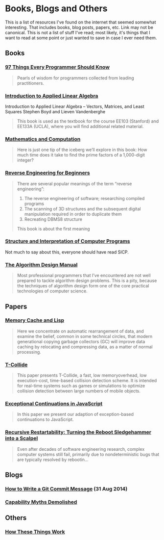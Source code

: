 Books, Blogs and Others
================================================================================

This is a list of resources I've found on the internet that seemed somewhat
interesting.
That includes books, blog posts, papers, etc.
Link may not be canonical.
This is not a list of stuff I've read;
most likely, it's things that I want to read at some point
or just wanted to save in case I ever need them.

Books
----------------------------------------

### [97 Things Every Programmer Should Know](https://97-things-every-x-should-know.gitbooks.io/97-things-every-programmer-should-know/content/en/index.html)

> Pearls of wisdom for programmers collected from leading practitioners.

### [Introduction to Applied Linear Algebra](https://web.stanford.edu/~boyd/vmls/)

Introduction to Applied Linear Algebra – Vectors, Matrices, and Least Squares
Stephen Boyd and Lieven Vandenberghe

> This book is used as the textbook for the course EE103 (Stanford) and EE133A (UCLA), where you will find additional related material.

### [Mathematics and Computation](https://www.math.ias.edu/files/Website03-25-19.pdf)

> Here is just one tip of the iceberg we’ll explore in this book: How much time does it take to find the prime factors of a 1,000-digit integer?

### [Reverse Engineering for Beginners](https://beginners.re/)

> There are several popular meanings of the term “reverse engineering”:
> 
> 1. The reverse engineering of software; researching compiled programs
> 2. The scanning of 3D structures and the subsequent digital manipulation required in order to duplicate them
> 3. Recreating DBMS8 structure
> 
> This book is about the first meaning

### [Structure and Interpretation of Computer Programs](https://sarabander.github.io/sicp/)

Not much to say about this, everyone should have read SICP.

### [The Algorithm Design Manual](http://mimoza.marmara.edu.tr/~msakalli/cse706_12/SkienaTheAlgorithmDesignManual.pdf)

> Most professional programmers that I’ve encountered are not well prepared to tackle algorithm design problems. This is a pity, because the techniques of algorithm design form one of the core practical technologies of computer science.

Papers
----------------------------------------

### [Memory Cache and Lisp](https://people.eecs.berkeley.edu/~fateman/papers/cachelisp.pdf)

> Here we concentrate on automatic rearrangement of data, and examine the belief, common in some technical circles, that modern generational copying garbage collectors (GC) will improve data caching by relocating and compressing data, as a matter of normal processing.

### [T-Collide](https://www.cs.ucf.edu/~jmesit/publications/T-Collide%20CGAIDE%202004.pdf)

> This paper presents T-Collide, a fast, low memoryoverhead, low execution-cost, time-based collision detection scheme. It is intended for real-time systems such as games or simulations to optimize collision detection between large numbers of mobile objects. 

### [Exceptional Continuations in JavaScript](http://www.schemeworkshop.org/2007/procPaper4.pdf)

> In this paper we present our adaption of exception-based continuations to JavaScript.

### [Recursive Restartability: Turning the Reboot Sledgehammer into a Scalpel](http://roc.cs.berkeley.edu/papers/recursive_restartability.pdf)

> Even after decades of software engineering research, complex computer systems
> still fail, primarily due to nondeterministic bugs that are typically resolved
> by rebootin...

Blogs
----------------------------------------

### [How to Write a Git Commit Message](https://chris.beams.io/posts/git-commit/) (31 Aug 2014)

### [Capability Myths Demolished](http://www.erights.org/elib/capability/duals/myths.html)

Others
----------------------------------------

### [How These Things Work](https://reasonablypolymorphic.com/book/preface)
